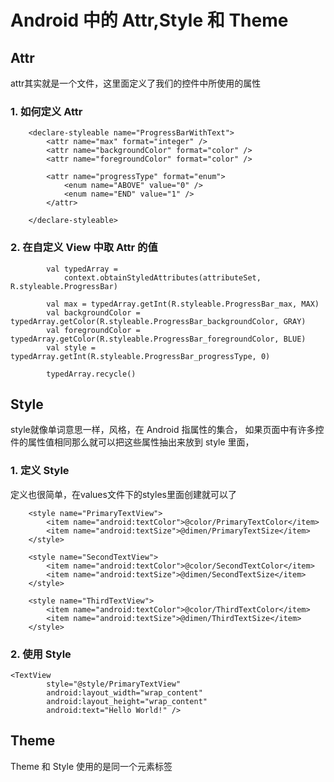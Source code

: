 # Android 中的 Attr,Style 和 Theme

## Attr
attr其实就是一个文件，这里面定义了我们的控件中所使用的属性

### 1. 如何定义 Attr

```
    <declare-styleable name="ProgressBarWithText">
        <attr name="max" format="integer" />
        <attr name="backgroundColor" format="color" />
        <attr name="foregroundColor" format="color" />

        <attr name="progressType" format="enum">
            <enum name="ABOVE" value="0" />
            <enum name="END" value="1" />
        </attr>

    </declare-styleable>
```
### 2. 在自定义 View 中取 Attr 的值
```
        val typedArray =
            context.obtainStyledAttributes(attributeSet, R.styleable.ProgressBar)

        val max = typedArray.getInt(R.styleable.ProgressBar_max, MAX)
        val backgroundColor = typedArray.getColor(R.styleable.ProgressBar_backgroundColor, GRAY)
        val foregroundColor = typedArray.getColor(R.styleable.ProgressBar_foregroundColor, BLUE)
        val style = typedArray.getInt(R.styleable.ProgressBar_progressType, 0)

        typedArray.recycle()
```



## Style
style就像单词意思一样，风格，在 Android 指属性的集合，
如果页面中有许多控件的属性值相同那么就可以把这些属性抽出来放到 style 里面，

### 1. 定义 Style
定义也很简单，在values文件下的styles里面创建就可以了

```
    <style name="PrimaryTextView">
        <item name="android:textColor">@color/PrimaryTextColor</item>
        <item name="android:textSize">@dimen/PrimaryTextSize</item>
    </style>

    <style name="SecondTextView">
        <item name="android:textColor">@color/SecondTextColor</item>
        <item name="android:textSize">@dimen/SecondTextSize</item>
    </style>

    <style name="ThirdTextView">
        <item name="android:textColor">@color/ThirdTextColor</item>
        <item name="android:textSize">@dimen/ThirdTextSize</item>
    </style>

```


### 2. 使用 Style
```
<TextView
        style="@style/PrimaryTextView"
        android:layout_width="wrap_content"
        android:layout_height="wrap_content"
        android:text="Hello World!" />
```


## Theme

Theme 和 Style 使用的是同一个元素标签 <style>
区别是： Theme 和 Style 作用的范围不同
Theme 要求你设置到 AndroidMainfest.xml 的 <application> 或者 <activity> 中




